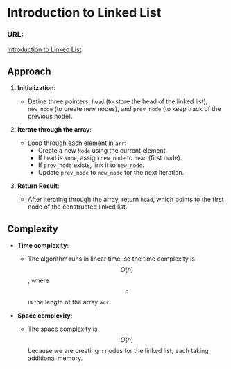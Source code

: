 # Introduction to Linked List

### URL:
[Introduction to Linked List](https://www.geeksforgeeks.org/problems/introduction-to-linked-list/1?utm_source=youtube&utm_medium=collab_striver_ytdescription&utm_campaign=introduction-to-linked-list)

## Approach
1. **Initialization**:
   - Define three pointers: `head` (to store the head of the linked list), `new_node` (to create new nodes), and `prev_node` (to keep track of the previous node).
   
2. **Iterate through the array**:
   - Loop through each element in `arr`:
     - Create a new `Node` using the current element.
     - If `head` is `None`, assign `new_node` to `head` (first node).
     - If `prev_node` exists, link it to `new_node`.
     - Update `prev_node` to `new_node` for the next iteration.

3. **Return Result**:
   - After iterating through the array, return `head`, which points to the first node of the constructed linked list.

## Complexity
- **Time complexity**:
  - The algorithm runs in linear time, so the time complexity is $$O(n)$$, where $$n$$ is the length of the array `arr`.

- **Space complexity**:
  - The space complexity is $$O(n)$$ because we are creating `n` nodes for the linked list, each taking additional memory.

